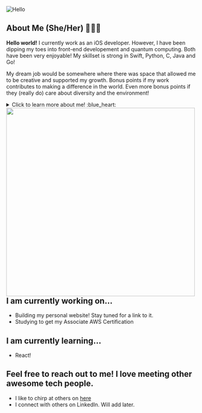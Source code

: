 ![Hello](https://user-images.githubusercontent.com/26775620/99732454-2550c780-2a85-11eb-9ea0-13483e4d8937.png)

## About Me (She/Her) 👩🏻‍💻

**Hello world!** I currently work as an iOS developer. However, I have been dipping my toes into front-end developement and quantum computing. Both have been very enjoyable! My skillset is strong in Swift, Python, C, Java and Go! 

My dream job would be somewhere where there was space that allowed me to be creative and supported my growth. Bonus points if my work contributes to making a difference in the world. Even more bonus points if they (really do) care about diversity and the environment! 

<details>
  <summary>Click to learn more about me! :blue_heart: </summary>
  
  ### Even more curious? Cool. 
  
  I was born and raised in Austin, Tx - except for two short stints in Mexico and San Antonio. Long story for another time. 
  
  I love reading, but I especially love poetry and topics on astronmy, physics and philosophy. My goal is to have my own library in the future. 
  
  I love film. My fave film makers are Greta Gerwig, Richard Linklater (before trilogy), Alejandro Jodrowsky, Jean Luc Godard, Wes Anderson and Tarantino. 
  
  I sprinkle those interests with pc gaming (Overwatch, Resident Evil and Little Nightmares are some faves), skateboarding and painting. 
  
  ### My story on how I got into programming: :keyboard:
  
 * Back in 2016, I was just a student studying biochem and hating every minute. Don't get me wrong, though. I love learning, but it was pretty rough sitting in those classes. I had really enjoyed chemistry and biology in high school, but I lost that enthusiasm in college. It could have been the instructors, or even just personal things happening in my life. Regardless, I wanted to switch majors, but had no clue as to what I wanted to do with my life.
  
 * It wasn't until one fateful night during summer, that while googling 'Monty Python memes' - I discoverd my calling finally. I came across the link to [Python (Programming Language)](https://en.wikipedia.org/wiki/Python_(programming_language)). When I saw that, I thought * What the heck is a programming language? How does this relate to Monty Python?...* With those questions in mind and my curious nature, I clicked on the link. 
  
  **Little fun fact:** *Python is actually named after Monty Python. Another reason why Python is so great.* :snake:
 
 * When I looked at the link, nothing really made sense at first. So as it goes on the internet, I went down the rabbit hole of information trying to understand what the heck I came across. Finding out you could actually communicate with a computer was just an insane concept to me. I had to learn more. I did learn more. I then took on "Learn Python the Hard Way" and did so much coding over the summer. It was the most fun that I had had in awhile. It inspired me to try a class in programming the following semester. 
  
  * I took programming I, and found that it was the most enjoyable class I had taken thus far in my college career. I had to keep learning more. Soon after finishing the class, I swtiched my major to computer science. My favorite classes were all of my programming classes. Everything else paled in comparison, and honestly, it was the classes I did the best in. 
  
 * Funny how life can develop by serendipitous discoveries. I genuinely believe that programming and engineering is modern day magic. Every line of code is a line in an incantation. Every variable is an ingredient in a spell; so that you can bring into existence something that wasn't there before. You can literally create anything with it and apply it to any field. Even art.
 
  * Yeah. Programming is pretty damn cool, and I am glad Monty Python brought us together. 
  
  ### Ni!

  <img align="center" width="300" height="200" src="https://media.giphy.com/media/NYAsecl6zojjG/giphy.gif">
  
  
</details>

<img align="left" width="500" height="500" src="https://user-images.githubusercontent.com/26775620/99732606-647f1880-2a85-11eb-9e48-181c7bbc5981.gif">

## I am currently working on... 
   - Building my personal website! Stay tuned for a link to it. 
   - Studying to get my Associate AWS Certification
 
 ## I am currently learning... 
   - React! 

## Feel free to reach out to me! I love meeting other awesome tech people.
 - I like to chirp at others on [here](https://twitter.com/gitgloria)
 - I connect with others on LinkedIn. Will add later.

<!--
**CamusCamel/Camuscamel** is a ✨ _special_ ✨ repository because its `README.md` (this file) appears on your GitHub profile.

